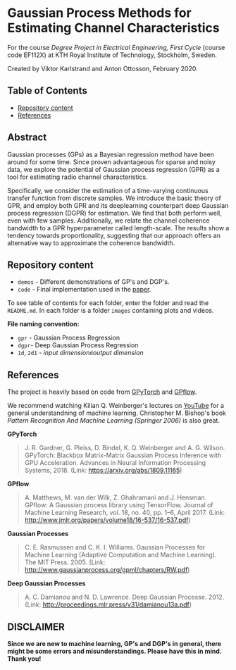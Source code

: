 [//]: # (Variables defined below)
[paper]: tbd

# Gaussian Process Methods for Estimating Channel Characteristics
For the course *Degree Project in Electrical Engineering, First Cycle* (course code EF112X) at KTH Royal Institute of Technology, Stockholm, Sweden.

Created by Viktor Karlstrand and Anton Ottosson, February 2020.


## Table of Contents
- [Repository content](#content)
- [References](#references)



## Abstract
Gaussian processes (GPs) as a Bayesian regression method have been around for some time. Since proven advantageous for sparse and noisy data, we explore the potential of Gaussian process regression (GPR) as a tool for estimating radio channel characteristics.

Specifically, we consider the estimation of a time-varying continuous transfer function from discrete samples. We introduce the basic theory of GPR, and employ both GPR and its deeplearning counterpart deep Gaussian process regression (DGPR) for estimation. We find that both perform well, even with few samples. Additionally, we relate the channel coherence bandwidth to a GPR hyperparameter called length-scale. The results show a tendency towards proportionality, suggesting that our approach offers an alternative way to approximate the coherence bandwidth.




 ## Repository content <a id="content"></a>
- `demos` - Different demonstrations of GP's and DGP's.
- `code` - Final implementation used in the [paper][paper].

To see table of contents for each folder, enter the folder and read the `README.md`.
In each folder is a folder `images` containing plots and videos.

**File naming convention:**
- `gpr` - Gaussian Process Regression
- `dgpr`- Deep Gaussian Process Regression
- `1d`, `2d1` - *input dimension*`d`*output dimension*



## References <a id="references"></a>
The project is heavily based on code from [GPyTorch](https://gpytorch.ai/) and [GPflow](https://github.com/GPflow/GPflow).

We recommend watching Kilian Q. Weinberger's lectures on [YouTube](https://www.youtube.com/watch?v=MrLPzBxG95I&list=PLl8OlHZGYOQ7bkVbuRthEsaLr7bONzbXS) for a general understandning of machine learning. Christopher M. Bishop's book *Pattern Recognition And Machine Learning (Springer 2006)* is also great.


**GPyTorch**
> J. R. Gardner, G. Pleiss, D. Bindel, K. Q. Weinberger and A. G. Wilson. GPyTorch: Blackbox Matrix-Matrix Gaussian Process Inference with GPU Acceleration. Advances in Neural Information Processing Systems, 2018. (Link: https://arxiv.org/abs/1809.11165)

**GPflow**
> A. Matthews, M. van der Wilk, Z. Ghahramani and J. Hensman. GPflow: A Gaussian process library using TensorFlow. Journal of Machine Learning Research, vol. 18, no. 40, pp. 1–6, April 2017. (Link: http://www.jmlr.org/papers/volume18/16-537/16-537.pdf)

**Gaussian Processes**
> C. E. Rasmussen and C. K. I. Williams. Gaussian Processes for Machine Learning (Adaptive Computation and Machine Learning). The MIT Press. 2005. (Link: http://www.gaussianprocess.org/gpml/chapters/RW.pdf)

**Deep Gaussian Processes**
> A. C. Damianou and N. D. Lawrence. Deep Gaussian Processe. 2012. (Link: http://proceedings.mlr.press/v31/damianou13a.pdf)

<!-- **Random Feature Expansions for Deep Gaussian Processes**
> K. Cutajar, E. V. Bonilla, P. Michiardi, and M. Filippone. Random feature expansions for deep Gaussian processes. In Proceedings of the 33rd International Conference on Machine Learning, ICML 2017, Sydney, Australia, August 6-11, 2017, 2017. (Link: http://proceedings.mlr.press/v70/cutajar17a/cutajar17a.pdf)
 -->

 ## DISCLAIMER
 **Since we are new to machine learning, GP's and DGP's in general, there might be some errors and misunderstandings.
 Please have this in mind. Thank you!**
